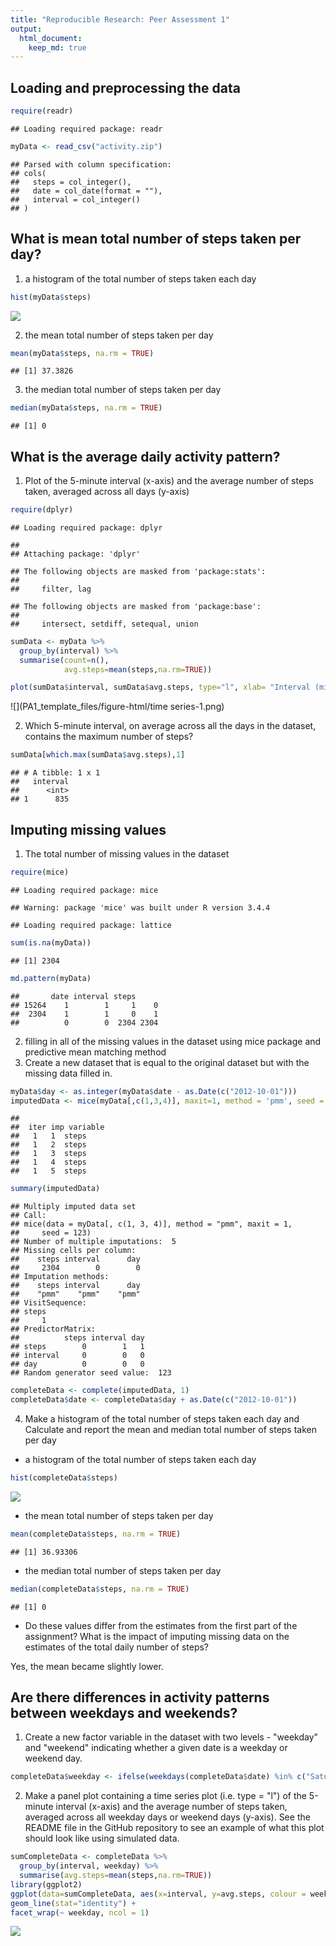 ```yaml
---
title: "Reproducible Research: Peer Assessment 1"
output: 
  html_document:
    keep_md: true
---
```



## Loading and preprocessing the data


```r
require(readr)
```

```
## Loading required package: readr
```

```r
myData <- read_csv("activity.zip")
```

```
## Parsed with column specification:
## cols(
##   steps = col_integer(),
##   date = col_date(format = ""),
##   interval = col_integer()
## )
```

## What is mean total number of steps taken per day?

1. a histogram of the total number of steps taken each day

```r
hist(myData$steps)
```

![](PA1_template_files/figure-html/hist-1.png)<!-- -->

2. the mean total number of steps taken per day

```r
mean(myData$steps, na.rm = TRUE)
```

```
## [1] 37.3826
```

3. the median total number of steps taken per day

```r
median(myData$steps, na.rm = TRUE)
```

```
## [1] 0
```

## What is the average daily activity pattern?

1. Plot of the 5-minute interval (x-axis) and the average number of steps taken, averaged across all days (y-axis)

```r
require(dplyr)
```

```
## Loading required package: dplyr
```

```
## 
## Attaching package: 'dplyr'
```

```
## The following objects are masked from 'package:stats':
## 
##     filter, lag
```

```
## The following objects are masked from 'package:base':
## 
##     intersect, setdiff, setequal, union
```

```r
sumData <- myData %>%
  group_by(interval) %>%
  summarise(count=n(), 
            avg.steps=mean(steps,na.rm=TRUE))

plot(sumData$interval, sumData$avg.steps, type="l", xlab= "Interval (mins)", ylab= "Average steps", col="green" , lwd=2)
```

![](PA1_template_files/figure-html/time series-1.png)<!-- -->

2. Which 5-minute interval, on average across all the days in the dataset, contains the maximum number of steps?

```r
sumData[which.max(sumData$avg.steps),1]
```

```
## # A tibble: 1 x 1
##   interval
##      <int>
## 1      835
```

## Imputing missing values

1. The total number of missing values in the dataset

```r
require(mice)
```

```
## Loading required package: mice
```

```
## Warning: package 'mice' was built under R version 3.4.4
```

```
## Loading required package: lattice
```

```r
sum(is.na(myData))
```

```
## [1] 2304
```

```r
md.pattern(myData)
```

```
##       date interval steps     
## 15264    1        1     1    0
##  2304    1        1     0    1
##          0        0  2304 2304
```
2. filling in all of the missing values in the dataset using mice package and predictive mean matching method
3. Create a new dataset that is equal to the original dataset but with the missing data filled in.

```r
myData$day <- as.integer(myData$date - as.Date(c("2012-10-01")))
imputedData <- mice(myData[,c(1,3,4)], maxit=1, method = 'pmm', seed = 123)
```

```
## 
##  iter imp variable
##   1   1  steps
##   1   2  steps
##   1   3  steps
##   1   4  steps
##   1   5  steps
```

```r
summary(imputedData)
```

```
## Multiply imputed data set
## Call:
## mice(data = myData[, c(1, 3, 4)], method = "pmm", maxit = 1, 
##     seed = 123)
## Number of multiple imputations:  5
## Missing cells per column:
##    steps interval      day 
##     2304        0        0 
## Imputation methods:
##    steps interval      day 
##    "pmm"    "pmm"    "pmm" 
## VisitSequence:
## steps 
##     1 
## PredictorMatrix:
##          steps interval day
## steps        0        1   1
## interval     0        0   0
## day          0        0   0
## Random generator seed value:  123
```

```r
completeData <- complete(imputedData, 1)
completeData$date <- completeData$day + as.Date(c("2012-10-01"))
```
4. Make a histogram of the total number of steps taken each day and Calculate and report the mean and median total number of steps taken per day
* a histogram of the total number of steps taken each day

```r
hist(completeData$steps)
```

![](PA1_template_files/figure-html/histImputed-1.png)<!-- -->

* the mean total number of steps taken per day

```r
mean(completeData$steps, na.rm = TRUE)
```

```
## [1] 36.93306
```

* the median total number of steps taken per day

```r
median(completeData$steps, na.rm = TRUE)
```

```
## [1] 0
```
* Do these values differ from the estimates from the first part of the assignment? What is the impact of imputing missing data on the estimates of the total daily number of steps?

Yes, the mean became slightly lower.


## Are there differences in activity patterns between weekdays and weekends?

1. Create a new factor variable in the dataset with two levels - "weekday" and "weekend" indicating whether a given date is a weekday or weekend day.


```r
completeData$weekday <- ifelse(weekdays(completeData$date) %in% c("Saturday", "Sunday"), "weekend", "weekday")
```

2. Make a panel plot containing a time series plot (i.e. type = "l") of the 5-minute interval (x-axis) and the average number of steps taken, averaged across all weekday days or weekend days (y-axis). See the README file in the GitHub repository to see an example of what this plot should look like using simulated data.


```r
sumCompleteData <- completeData %>%
  group_by(interval, weekday) %>%
  summarise(avg.steps=mean(steps,na.rm=TRUE))
library(ggplot2)
ggplot(data=sumCompleteData, aes(x=interval, y=avg.steps, colour = weekday)) +
geom_line(stat="identity") +
facet_wrap(~ weekday, ncol = 1)
```

![](PA1_template_files/figure-html/panel-1.png)<!-- -->
